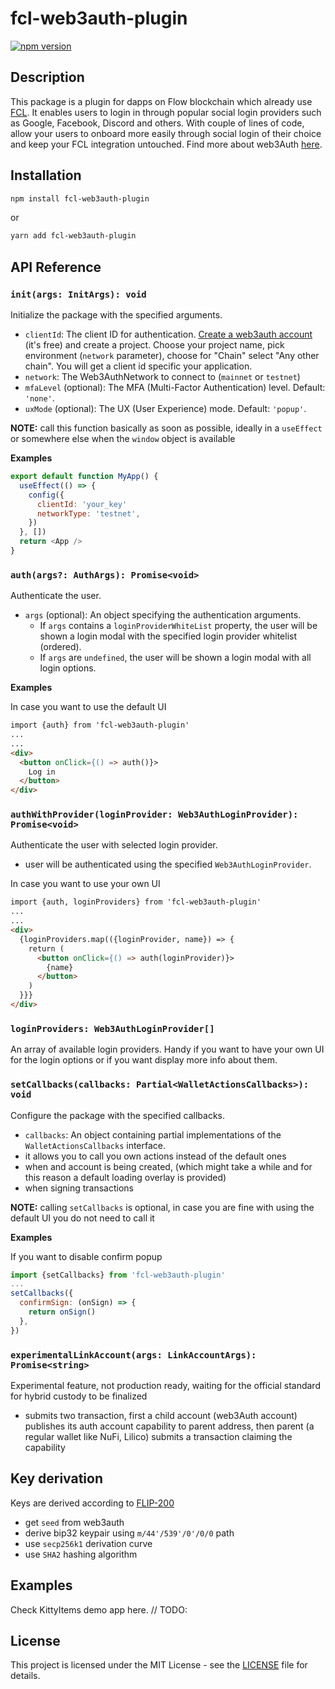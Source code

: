 # fcl-web3auth-plugin

[![npm version](https://badge.fury.io/js/fcl-web3auth-plugin.svg)](https://badge.fury.io/js/fcl-web3auth-plugin)

## Description

This package is a plugin for dapps on Flow blockchain which already use [FCL](https://github.com/onflow/fcl-js). It enables users to login in through popular social login providers such as Google, Facebook, Discord and others. With couple of lines of code, allow your users to onboard more easily through social login of their choice and keep your FCL integration untouched. Find more about web3Auth [here](https://web3auth.io/).

## Installation

```bash
npm install fcl-web3auth-plugin
```

or

```bash
yarn add fcl-web3auth-plugin
```

## API Reference

### `init(args: InitArgs): void`

Initialize the package with the specified arguments.

- `clientId`: The client ID for authentication. [Create a web3auth account](https://dashboard.web3auth.io/) (it's free) and create a project. Choose your project name, pick environment (`network` parameter), choose for "Chain" select "Any other chain". You will get a client id specific your application.
- `network`: The Web3AuthNetwork to connect to (`mainnet` or `testnet`)
- `mfaLevel` (optional): The MFA (Multi-Factor Authentication) level. Default: `'none'`.
- `uxMode` (optional): The UX (User Experience) mode. Default: `'popup'`.

**NOTE:** call this function basically as soon as possible, ideally in a `useEffect` or somewhere else when the `window` object is available

**Examples**

```javascript
export default function MyApp() {
  useEffect(() => {
    config({
      clientId: 'your_key'
      networkType: 'testnet',
    })
  }, [])
  return <App />
}
```

### `auth(args?: AuthArgs): Promise<void>`

Authenticate the user.

- `args` (optional): An object specifying the authentication arguments.
  - If `args` contains a `loginProviderWhiteList` property, the user will be shown a login modal with the specified login provider whitelist (ordered).
  - If `args` are `undefined`, the user will be shown a login modal with all login options.

**Examples**

In case you want to use the default UI

```html
import {auth} from 'fcl-web3auth-plugin'
...
...
<div>
  <button onClick={() => auth()}>
    Log in
  </button>
</div>
```

### `authWithProvider(loginProvider: Web3AuthLoginProvider): Promise<void>`

Authenticate the user with selected login provider.

- user will be authenticated using the specified `Web3AuthLoginProvider`.

In case you want to use your own UI

```html
import {auth, loginProviders} from 'fcl-web3auth-plugin'
...
...
<div>
  {loginProviders.map(({loginProvider, name}) => {
    return (
      <button onClick={() => auth(loginProvider)}>
        {name}
      </button>
    )
  }}}
</div>
```

### `loginProviders: Web3AuthLoginProvider[]`

An array of available login providers. Handy if you want to have your own UI for the login options or if you want display more info about them.

### `setCallbacks(callbacks: Partial<WalletActionsCallbacks>): void`

Configure the package with the specified callbacks.

- `callbacks`: An object containing partial implementations of the `WalletActionsCallbacks` interface.
- it allows you to call you own actions instead of the default ones
- when and account is being created, (which might take a while and for this reason a default loading overlay is provided)
- when signing transactions

**NOTE:** calling `setCallbacks` is optional, in case you are fine with using the default UI you do not need to call it

**Examples**

If you want to disable confirm popup

```javascript
import {setCallbacks} from 'fcl-web3auth-plugin'
...
setCallbacks({
  confirmSign: (onSign) => {
    return onSign()
  },
})
```

### `experimentalLinkAccount(args: LinkAccountArgs): Promise<string>`

Experimental feature, not production ready, waiting for the official standard for hybrid custody to be finalized

- submits two transaction, first a child account (web3Auth account) publishes its auth account capability to parent address, then parent (a regular wallet like NuFi, Lilico) submits a transaction claiming the capability

## Key derivation

Keys are derived according to [FLIP-200](https://github.com/onflow/flow/pull/200)

- get `seed` from web3auth
- derive bip32 keypair using `m/44'/539'/0'/0/0` path
- use `secp256k1` derivation curve
- use `SHA2` hashing algorithm

## Examples

Check KittyItems demo app here. // TODO:

## License

This project is licensed under the MIT License - see the [LICENSE](LICENSE) file for details.
